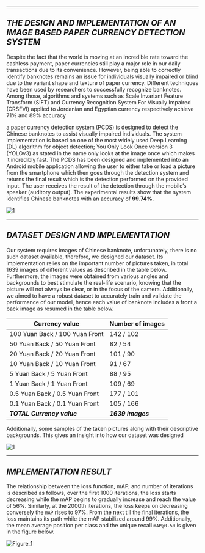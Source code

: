 
---
**_THE DESIGN AND IMPLEMENTATION OF AN IMAGE BASED PAPER CURRENCY DETECTION SYSTEM_**
---

Despite the fact that the world is moving at an incredible rate toward the cashless payment, paper currencies still play a major role in our daily transactions due to its convenience. However, being able to correctly identify banknotes remains an issue for individuals visually impaired or blind due to the variant shape and texture of paper currency. Different techniques have been used by researchers to successfully recognize banknotes. Among those, algorithms and systems such as Scale Invariant Feature Transform (SIFT) and Currency Recognition System For Visually Impaired (CRSFVI) applied to Jordanian and Egyptian currency respectively achieve 71% and 89% accuracy

a paper currency detection system (PCDS) is designed to detect the Chinese banknotes to assist visually impaired individuals. The system implementation is based on one of the most widely used Deep Learning (DL) algorithm for object detection; You Only Look Once version 3 (YOLOv3) as stated in the name only looks at the image once which makes it incredibly fast. The PCDS has been designed and implemented into an Android mobile application allowing the user to either take or load a picture from the smartphone which then goes through the detection system and returns the final result which is the detection performed on the provided input. The user receives the result of the detection through the mobile’s speaker (auditory output). The experimental results show that the system identifies Chinese banknotes with an accuracy of **99.74%**.

![1](https://user-images.githubusercontent.com/52790721/116784200-8d401b00-aac5-11eb-99ab-9eb1529e0fc5.PNG)

---
**_DATASET DESIGN AND IMPLEMENTATION_** 
---

Our system requires images of Chinese banknote, unfortunately, there is no such dataset available, therefore, we designed our dataset. Its implementation relies on the important number of pictures taken, in total 1639 images of different values as described in the table below. Furthermore, the images were obtained from various angles and backgrounds to best stimulate the real-life scenario, knowing that the picture will not always be clear, or in the focus of the camera. Additionally, we aimed to have a robust dataset to accurately train and validate the performance of our model, hence each value of banknote includes a front a back image as resumed in the table below. 

|**Currency value** |**Number of images** |
|--- |--- |
|100 Yuan Back / 100 Yuan Front|142 / 102 |
|50 Yuan Back / 50 Yuan Front	|82 / 54 |
|20 Yuan Back / 20 Yuan Front |101 / 90 |
|10 Yuan Back / 10 Yuan Front |91 / 67 |
|5 Yuan Back / 5 Yuan Front |88 / 95 |
|1 Yuan Back / 1 Yuan Front |109 / 69 |
|0.5 Yuan Back	 / 0.5 Yuan Front |177 / 101 |
|0.1 Yuan Back / 0.1 Yuan Front |105 / 166 |
|**_TOTAL Currency value_** |**_1639 images_**|

Additionally, some samples of the taken pictures along with their descriptive backgrounds.  This gives an insight into how our dataset was designed 

![1](https://user-images.githubusercontent.com/52790721/116784115-00955d00-aac5-11eb-9d31-a2a1131aede6.PNG)

---
**_IMPLEMENTATION RESULT_** 
---
The relationship between the loss function, mAP, and number of iterations is described as follows, over the first 1000 iterations, the loss starts decreasing while the mAP begins to gradually increase and reach the value of 56%. Similarly, at the 2000th iterations, the loss keeps on decreasing conversely the `mAP` rises to 97%. From the next till the final iterations, the loss maintains its path while the mAP stabilized around 99%. Additionally, the mean average position per class and the unique recall `mAP@0.50` is given in the figure below.

![Figure_1](https://user-images.githubusercontent.com/52790721/116784729-66cfaf00-aac8-11eb-97ba-f87264defbc0.png)
